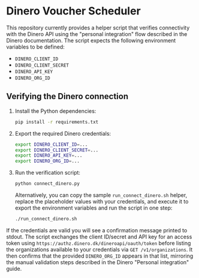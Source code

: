 # Dinero Voucher Scheduler

This repository currently provides a helper script that verifies connectivity
with the Dinero API using the "personal integration" flow described in the
Dinero documentation. The script expects the following environment variables
to be defined:

- `DINERO_CLIENT_ID`
- `DINERO_CLIENT_SECRET`
- `DINERO_API_KEY`
- `DINERO_ORG_ID`

## Verifying the Dinero connection

1. Install the Python dependencies:

   ```bash
   pip install -r requirements.txt
   ```

2. Export the required Dinero credentials:

   ```bash
   export DINERO_CLIENT_ID=...
   export DINERO_CLIENT_SECRET=...
   export DINERO_API_KEY=...
   export DINERO_ORG_ID=...
   ```

3. Run the verification script:

   ```bash
   python connect_dinero.py
   ```

   Alternatively, you can copy the sample `run_connect_dinero.sh` helper,
   replace the placeholder values with your credentials, and execute it to
   export the environment variables and run the script in one step:

   ```bash
   ./run_connect_dinero.sh
   ```

If the credentials are valid you will see a confirmation message printed to
stdout. The script exchanges the client ID/secret and API key for an access
token using `https://authz.dinero.dk/dineroapi/oauth/token` before listing the
organizations available to your credentials via `GET /v1/organizations`. It
then confirms that the provided `DINERO_ORG_ID` appears in that list, mirroring
the manual validation steps described in the Dinero "Personal integration"
guide.

